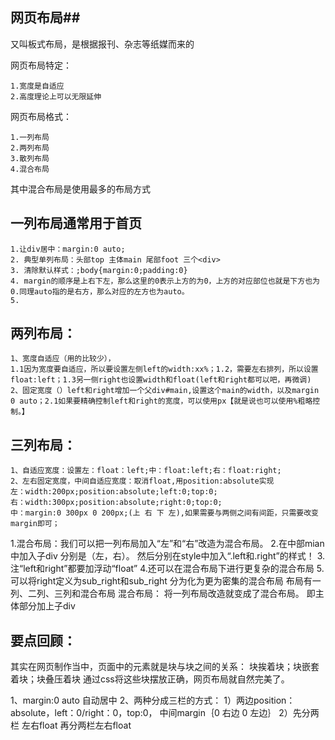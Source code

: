 ## 网页布局##
又叫板式布局，是根据报刊、杂志等纸媒而来的

网页布局特定：

	1.宽度是自适应 
	2.高度理论上可以无限延伸

网页布局格式：

	1.一列布局 
	2.两列布局 
	3.散列布局 
	4.混合布局
其中混合布局是使用最多的布局方式

## 一列布局通常用于首页 ##
	1.让div居中：margin:0 auto;
	2. 典型单列布局：头部top 主体main 尾部foot 三个<div>
	3. 清除默认样式：;body{margin:0;padding:0}
	4. margin的顺序是上右下左，那么这里的0表示上方的为0，上方的对应部位也就是下方也为0.同理auto指的是右方，那么对应的左方也为auto。
	5. 
## 两列布局： ##

	1、宽度自适应（用的比较少），
	1.1因为宽度要自适应，所以要设置左侧left的width:xx%；1.2，需要左右排列，所以设置float:left；1.3另一侧right也设置width和float(left和right都可以吧，再微调)
	2、固定宽度（）left和right增加一个父div#main,设置这个main的width，以及margin 0 auto；2.1如果要精确控制left和right的宽度，可以使用px【就是说也可以使用%粗略控制。】

## 三列布局： ##
	1、自适应宽度：设置左：float：left;中：float:left;右：float:right;
	2、左右固定宽度，中间自适应宽度：取消float,用position:absolute实现
	左：width:200px;position:absolute;left:0;top:0;
	右：width:300px;position:absolute;right:0;top:0;
	中：margin:0 300px 0 200px;(上 右 下 左),如果需要与两侧之间有间距，只需要改变margin即可；

1.混合布局：我们可以把一列布局加入“左”和“右”改造为混合布局。
2.在中部mian中加入子div 分别是（左，右）。 然后分别在style中加入“.left和.right”的样式！
3.注“left和right”都要加浮动“float”
4.还可以在混合布局下进行更复杂的混合布局
5.可以将right定义为sub_right和sub_right 分为化为更为密集的混合布局
布局有一列、二列、三列和混合布局
混合布局：
将一列布局改造就变成了混合布局。
即主体部分加上子div

## 要点回顾： ##
其实在网页制作当中，页面中的元素就是块与块之间的关系：
块挨着块；块嵌套着块；块叠压着块
通过css将这些块摆放正确，网页布局就自然完美了。

1、margin:0 auto 自动居中
2、两种分成三栏的方式：
1）两边position：absolute，left：0/right：0，top:0，
中间margin｛0 右边 0 左边｝
2）先分两栏 左右float 再分两栏左右float